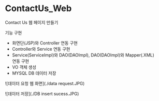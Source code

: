 # ContactUs_Web
Contact Us 웹 페이지 만들기

기능 구현

  - 화면단(JSP)와 Controller 연동 구현
  - Controller와 Service 연동 구현
  - Service(ServiceImpl)와 DAO(DAOImpl), DAO(DAOImpl)와 Mapper(.XML) 연동 구현
  - VO 객체 생성
  - MYSQL DB 데이터 저장

![데이터 요청 웹 화면](./data request.JPG)

![데이터 저장](./DB insert sucess.JPG)
